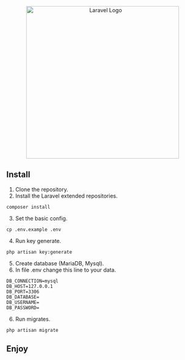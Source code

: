 <p align="center"><a href="#" target="_blank"><img src="https://icons.veryicon.com/png/o/miscellaneous/standard/task-32.png" width="400" alt="Laravel Logo"></a></p>

## Install

1. Clone the repository.
2. Install the Laravel extended repositories.
```
composer install
```
3. Set the basic config.
```
cp .env.example .env
```
4) Run key generate.
```
php artisan key:generate
```
5) Create database (MariaDB, Mysql).
6) In file .env change this line to your data.
```
DB_CONNECTION=mysql
DB_HOST=127.0.0.1
DB_PORT=3306
DB_DATABASE=
DB_USERNAME=
DB_PASSWORD=
```
6) Run migrates.
```
php artisan migrate
```
## Enjoy

